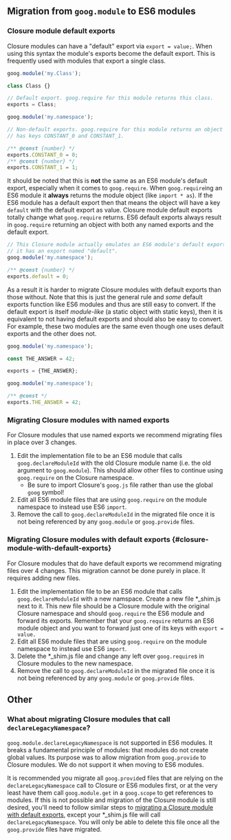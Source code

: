 ## Migration from `goog.module` to ES6 modules

### Closure module default exports

Closure modules can have a "default" export via `export = value;`. When using
this syntax the module's exports become the default export. This is frequently
used with modules that export a single class.

```javascript
goog.module('my.Class');

class Class {}

// Default export. goog.require for this module returns this class.
exports = Class;
```

```javascript
goog.module('my.namespace');

// Non-default exports. goog.require for this module returns an object that
// has keys CONSTANT_0 and CONSTANT_1.

/** @const {number} */
exports.CONSTANT_0 = 0;
/** @const {number} */
exports.CONSTANT_1 = 1;
```

It should be noted that this is **not** the same as an ES6 module's default
export, especially when it comes to `goog.require`. When `goog.require`ing an
ES6 module it **always** returns the module object (like `import * as`). If the
ES6 module has a default export then that means the object will have a key
`default` with the default export as value. Closure module default exports
totally change what `goog.require` returns. ES6 default exports always result in
`goog.require` returning an object with both any named exports and the default
export.

```javascript
// This Closure module actually emulates an ES6 module's default export because
// it has an export named "default".
goog.module('my.namespace');

/** @const {number} */
exports.default = 0;
```

As a result it is harder to migrate Closure modules with default exports than
those without. Note that this is just the general rule and _some_ default
exports function like ES6 modules and thus are still easy to convert. If the
default export is itself _module-like_ (a static object with static keys), then
it is equivalent to not having default exports and should also be easy to
convert. For example, these two modules are the same even though one uses
default exports and the other does not.

```javascript
goog.module('my.namespace');

const THE_ANSWER = 42;

exports = {THE_ANSWER};
```

```javascript
goog.module('my.namespace');

/** @const */
exports.THE_ANSWER = 42;
```

### Migrating Closure modules with named exports

For Closure modules that use named exports we recommend migrating files in place
over 3 changes.

1.  Edit the implementation file to be an ES6 module that calls
    `goog.declareModuleId` with the old Closure module name (i.e. the old
    argument to `goog.module`). This should allow other files to continue using
    `goog.require` on the Closure namespace.
    -   Be sure to import Closure's `goog.js` file rather than use the global
        `goog` symbol!
1.  Edit all ES6 module files that are using `goog.require` on the module
    namespace to instead use ES6 `import`.
1.  Remove the call to `goog.declareModuleId` in the migrated file once it is
    not being referenced by any `goog.module` or `goog.provide` files.

### Migrating Closure modules with default exports {#closure-module-with-default-exports}

For Closure modules that do have default exports we recommend migrating files
over 4 changes. This migration cannot be done purely in place. It requires adding
new files.

1.  Edit the implementation file to be an ES6 module that calls
    `goog.declareModuleId` with a new namspace. Create a new file \*\_shim.js
    next to it. This new file should be a Closure module with the original
    Closure namespace and should `goog.require` the ES6 module and forward its
    exports. Remember that your `goog.require` returns an ES6 module object and
    you want to forward just one of its keys with `export = value.`
1.  Edit all ES6 module files that are using `goog.require` on the module
    namespace to instead use ES6 `import`.
1.  Delete the \*\_shim.js file and change any left over `goog.require`s in
    Closure modules to the new namespace.
1.  Remove the call to `goog.declareModuleId` in the migrated file once it is
    not being referenced by any `goog.module` or `goog.provide` files.

## Other

### What about migrating Closure modules that call `declareLegacyNamespace`?

`goog.module.declareLegacyNamespace` is not supported in ES6 modules. It breaks
a fundamental principle of modules: that modules do not create global values.
Its purpose was to allow migration from `goog.provide` to Closure modules. We do
not support it when moving to ES6 modules.

It is recommended you migrate all `goog.provide`d files that are relying on the
`declareLegacyNamespace` call to Closure or ES6 modules first, or at the very
least have them call `goog.module.get` in a `goog.scope` to get references to
modules. If this is not possible and migration of the Closure module is still
desired, you'll need to follow similar steps to
[migrating a Closure module with default exports](#closure-module-with-default-exports),
except your \*\_shim.js file will call `declareLegacyNamespace`. You will only
be able to delete this file once all the `goog.provide` files have migrated.
